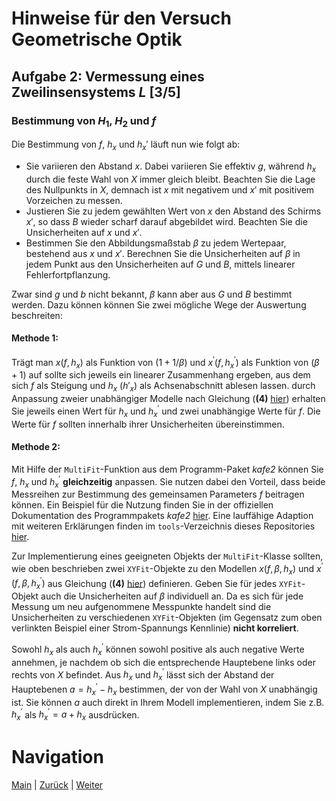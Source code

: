 # Hinweise für den Versuch Geometrische Optik

## Aufgabe 2: Vermessung eines Zweilinsensystems $L$ [3/5]

### Bestimmung von $H_{1}$, $H_{2}$ und $f$

Die Bestimmung von $f$, $h_{x}$ und $h_{x}'$ läuft nun wie folgt ab: 

- Sie variieren den Abstand $x$. Dabei variieren Sie effektiv $g$, während $h_{x}$ durch die feste Wahl von $X$ immer gleich bleibt. Beachten Sie die Lage des Nullpunkts in $X$, demnach ist $x$ mit negativem und $x'$ mit positivem Vorzeichen zu messen.
- Justieren Sie zu jedem gewählten Wert von $x$ den Abstand des Schirms $x'$, so dass $B$ wieder scharf darauf abgebildet wird. Beachten Sie die Unsicherheiten auf $x$ und $x'$.  
- Bestimmen Sie den Abbildungsmaßstab $\beta$ zu jedem Wertepaar, bestehend aus $x$ und $x'$. Berechnen Sie die Unsicherheiten auf $\beta$ in jedem Punkt aus den Unsicherheiten auf $G$ und $B$, mittels linearer Fehlerfortpflanzung. 

Zwar sind $g$ und $b$ nicht bekannt, $\beta$ kann aber aus $G$ und $B$ bestimmt werden. Dazu können können Sie zwei mögliche Wege der Auswertung beschreiten: 

#### Methode 1:

Trägt man $x(f, h_{x})$ als Funktion von $(1+1/\beta)$ und $x^\prime(f, h^\prime_{x})$ als Funktion von $(\beta+1)$ auf sollte sich jeweils ein linearer Zusammenhang ergeben, aus dem sich $f$ als Steigung und $h_{x}$ ($h'_{x}$) als Achsenabschnitt ablesen lassen. durch Anpassung zweier unabhängiger Modelle nach Gleichung (**(4)** [hier](https://gitlab.kit.edu/kit/etp-lehre/p1-praktikum/students/-/tree/main/Geometrische_Optik/doc/Hinweise-Aufgabe-2-a.md)) erhalten Sie jeweils einen Wert für $h_x$ und $h^\prime_x$ und zwei unabhängige Werte für $f$. Die Werte für $f$ sollten innerhalb ihrer Unsicherheiten übereinstimmen.  

#### Methode 2:

Mit Hilfe der `MultiFit`-Funktion aus dem Programm-Paket *kafe2* können Sie $f$, $h_x$ und $h_x^\prime$ **gleichzeitig** anpassen. Sie nutzen dabei den Vorteil, dass beide Messreihen zur Bestimmung des gemeinsamen Parameters $f$ beitragen können. Ein Beispiel für die Nutzung finden Sie in der offiziellen Dokumentation des Programmpakets *kafe2* [hier](https://kafe2.readthedocs.io/en/latest/parts/beginners_guide.html#multifit). Eine lauffähige Adaption mit weiteren Erklärungen finden im `tools`-Verzeichnis dieses Repositories [hier](https://gitlab.kit.edu/kit/etp-lehre/p1-praktikum/students/-/blob/main/tools/kafe2_example_MultiFit.ipynb).

Zur Implementierung eines geeigneten Objekts der `MultiFit`-Klasse sollten, wie oben beschrieben zwei `XYFit`-Objekte zu den Modellen $x(f, \beta, h_x)$ und $x^\prime(f, \beta, h^\prime_x)$ aus Gleichung (**(4)** [hier](https://gitlab.kit.edu/kit/etp-lehre/p1-praktikum/students/-/tree/main/Geometrische_Optik/doc/Hinweise-Aufgabe-2-a.md)) definieren. Geben Sie für jedes `XYFit`-Objekt auch die Unsicherheiten auf $\beta$ individuell an. Da es sich für jede Messung um neu aufgenommene Messpunkte handelt sind die Unsicherheiten zu verschiedenen `XYFit`-Objekten (im Gegensatz zum oben verlinkten Beispiel einer Strom-Spannungs Kennlinie) **nicht korreliert**. 

Sowohl $h_x$ als auch $h_x^\prime$ können sowohl positive als auch negative Werte annehmen, je nachdem ob sich die entsprechende Hauptebene links oder rechts von $X$ befindet. Aus $h_x$ und $h_x^\prime$ lässt sich der Abstand der Hauptebenen $a=h_x^\prime-h_x$ bestimmen, der von der Wahl von $X$ unabhängig ist. Sie können $a$ auch direkt in Ihrem Modell implementieren, indem Sie z.B.  $h_x^\prime$ als $h_x^\prime=a+h_x$ ausdrücken. 

# Navigation

 [Main](https://gitlab.kit.edu/kit/etp-lehre/p1-praktikum/students/-/tree/main/Geometrische_Optik) | [Zurück](https://gitlab.kit.edu/kit/etp-lehre/p1-praktikum/students/-/tree/main/Geometrische_Optik/doc/Hinweise-Aufgabe-2-a.md) | [Weiter](https://gitlab.kit.edu/kit/etp-lehre/p1-praktikum/students/-/tree/main/Geometrische_Optik/doc/Hinweise-Aufgabe-2-c.md)
